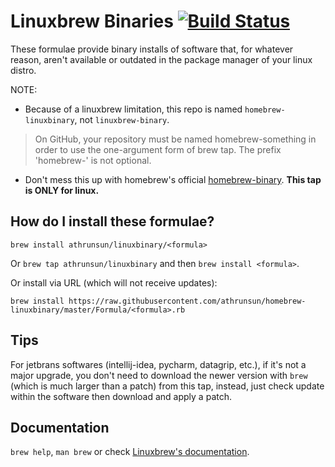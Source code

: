 # Linuxbrew Binaries [![Build Status](https://travis-ci.org/athrunsun/homebrew-linuxbinary.svg?branch=master)](https://travis-ci.org/athrunsun/homebrew-linuxbinary)
These formulae provide binary installs of software that, for whatever reason, aren't available or outdated in the package manager of your linux distro.

NOTE:

* Because of a linuxbrew limitation, this repo is named `homebrew-linuxbinary`, not `linuxbrew-binary`.

> On GitHub, your repository must be named homebrew-something in order to use the one-argument form of brew tap. The prefix 'homebrew-' is not optional.

* Don't mess this up with homebrew's official [homebrew-binary](https://github.com/Homebrew/homebrew-binary). **This tap is ONLY for linux.**

## How do I install these formulae?
`brew install athrunsun/linuxbinary/<formula>`

Or `brew tap athrunsun/linuxbinary` and then `brew install <formula>`.

Or install via URL (which will not receive updates):

```
brew install https://raw.githubusercontent.com/athrunsun/homebrew-linuxbinary/master/Formula/<formula>.rb
```

## Tips
For jetbrans softwares (intellij-idea, pycharm, datagrip, etc.), if it's not a major upgrade, you don't need to download the newer version with `brew` (which is much larger than a patch) from this tap, instead, just check update within the software then download and apply a patch.

## Documentation
`brew help`, `man brew` or check [Linuxbrew's documentation](https://github.com/Linuxbrew/linuxbrew/tree/master/share/doc/homebrew#readme).
